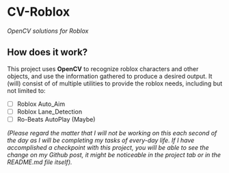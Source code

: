 # **CV-Roblox**

*OpenCV solutions for Roblox*

## **How does it work?**

This project uses **OpenCV** to recognize roblox characters and other objects, and use the information gathered to produce a desired output. It (will) consist of of multiple utilities to provide the roblox needs, including but not limited to:

- [ ] Roblox Auto_Aim  
- [ ] Roblox Lane_Detection
- [ ] Ro-Beats AutoPlay (Maybe)

*(Please regard the matter that I will not be working on this each second of the day as I will be completing my tasks of every-day life. If I have accomplished a checkpoint with this project, you will be able to see the change on my Github post, it might be noticeable in the project tab or in the README.md file itself).*